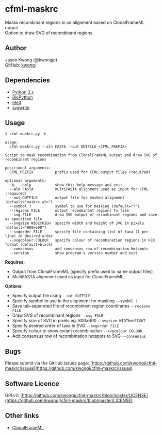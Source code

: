 # cfml-maskrc
Masks recombinant regions in an alignment based on ClonalFrameML output  
Option to draw SVG of recombinant regions

## Author
Jason Kwong (@kwongjc)  
GitHub: [kwongj](https://github.com/kwongj)  

## Dependencies
* [Python 3.x](https://www.python.org/downloads/)
* [BioPython](http://biopython.org/wiki/Main_Page)
* [ete3](http://etetoolkit.org/)
* [svgwrite](https://pypi.python.org/pypi/svgwrite/)

## Usage
`$ cfml-maskrc.py -h`  
```
usage: 
  cfml-maskrc.py --aln FASTA --out OUTFILE <CFML_PREFIX>

Script to mask recombination from ClonalFrameML output and draw SVG of recombinant regions

positional arguments:
  CFML_PREFIX          prefix used for CFML output files (required)

optional arguments:
  -h, --help           show this help message and exit
  --aln FASTA          multiFASTA alignment used as input for CFML (required)
  --out OUTFILE        output file for masked alignment (default="maskrc.aln")
  --symbol ?           symbol to use for masking (default="?")
  --regions FILE       output recombinant regions to file
  --svg FILE           draw SVG output of recombinant regions and save as specified file
  --svgsize WIDExHIGH  specify width and height of SVG in pixels (default="800x600")
  --svgorder FILE      specify file containing list of taxa (1 per line) in desired order
  --svgcolour COLOUR   specify colour of recombination regions in HEX format (default=black)
  --consensus          add consensus row of recombination hotspots
  --version            show program's version number and exit
```

**Requires:**
* Output from ClonalFrameML (specify prefix used to name output files)
* MultiFASTA alignment used as input for ClonalFrameML

**Options:**
* Specify output file using `--out OUTFILE`
* Specify symbol to use in the alignment for masking `--symbol ?`
* Save tab-separated file of recombinant region coordinates `--regions FILE`
* Draw SVG of recombinant regions `--svg FILE`
* Specify size of SVG in pixels eg. 800x600 `--svgsize WIDTHxHEIGHT`
* Specify desired order of taxa in SVG `--svgorder FILE`
* Specify colour to show extant recombination `--svgcolour COLOUR`
* Add consensus row of recombination hotspots to SVG `--consensus`

## Bugs
Please submit via the GitHub issues page: [https://github.com/kwongj/cfml-maskrc/issues](https://github.com/kwongj/cfml-maskrc/issues)  

## Software Licence
GPLv2: [https://github.com/kwongj/cfml-maskrc/blob/master/LICENSE](https://github.com/kwongj/cfml-maskrc/blob/master/LICENSE)

## Other links
* [ClonalFrameML](https://github.com/xavierdidelot/clonalframeml)
